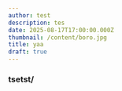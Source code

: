 ```yaml
---
author: test
description: tes
date: 2025-08-17T17:00:00.000Z
thumbnail: /content/boro.jpg
title: yaa
draft: true
---
```


### tsetst/
